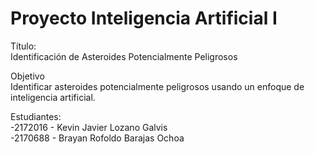 # Proyecto Inteligencia Artificial I
Título: <br>
Identificación de Asteroides Potencialmente Peligrosos 

Objetivo <br>
Identificar asteroides potencialmente peligrosos usando un enfoque de inteligencia artificial. <br>

Estudiantes: <br>
-2172016 - Kevin Javier Lozano Galvis <br>
-2170688 - Brayan Rofoldo Barajas Ochoa



